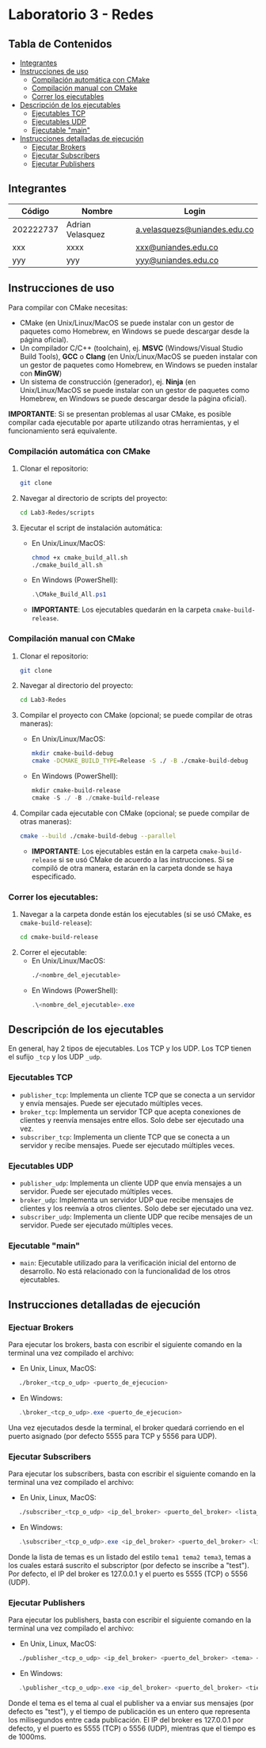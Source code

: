 # Laboratorio 3 - Redes

## Tabla de Contenidos

- [Integrantes](#integrantes)
- [Instrucciones de uso](#instrucciones-de-uso)
   - [Compilación automática con CMake](#compilación-automática-con-cmake)
   - [Compilación manual con CMake](#compilación-manual-con-cmake)
   - [Correr los ejecutables](#correr-los-ejecutables)
- [Descripción de los ejecutables](#descripción-de-los-ejecutables)
   - [Ejecutables TCP](#ejecutables-tcp)
   - [Ejecutables UDP](#ejecutables-udp)
   - [Ejecutable "main"](#ejecutable-main)
- [Instrucciones detalladas de ejecución](#instrucciones-detalladas-de-ejecución)
   - [Ejecutar Brokers](#ejectuar-brokers)
   - [Ejecutar Subscribers](#ejecutar-subscribers)
   - [Ejecutar Publishers](#ejecutar-publishers)


## Integrantes

| Código    | Nombre           | Login                        |
|-----------|------------------|------------------------------|
| 202222737 | Adrian Velasquez | a.velasquezs@uniandes.edu.co |
| xxx       | xxxx             | xxx@uniandes.edu.co          |
| yyy       | yyy              | yyy@uniandes.edu.co          |

## Instrucciones de uso

Para compilar con CMake necesitas:
- CMake (en Unix/Linux/MacOS se puede instalar con un gestor de paquetes como Homebrew, en Windows se puede descargar desde la página oficial).
- Un compilador C/C++ (toolchain), ej. **MSVC** (Windows/Visual Studio Build Tools), **GCC** o **Clang** (en Unix/Linux/MacOS se pueden instalar con un gestor de paquetes como Homebrew, en Windows se pueden instalar con **MinGW**)
- Un sistema de construcción (generador), ej. **Ninja** (en Unix/Linux/MacOS se puede instalar con un gestor de paquetes como Homebrew, en Windows se puede descargar desde la página oficial).

**IMPORTANTE**: Si se presentan problemas al usar CMake, es posible compilar cada ejecutable por aparte utilizando otras herramientas, y el funcionamiento será equivalente.

### Compilación automática con CMake

1. Clonar el repositorio:
   ```bash
   git clone
    ```
   
2. Navegar al directorio de scripts del proyecto:
    ```bash
   cd Lab3-Redes/scripts
   ```
   
3. Ejecutar el script de instalación automática:
   - En Unix/Linux/MacOS:
     ```bash
     chmod +x cmake_build_all.sh
     ./cmake_build_all.sh
     ```
   - En Windows (PowerShell):
     ```powershell
     .\CMake_Build_All.ps1
     ```
   - **IMPORTANTE**: Los ejecutables quedarán en la carpeta `cmake-build-release`.

### Compilación manual con CMake

1. Clonar el repositorio:
   ```bash
   git clone
    ```
   
2. Navegar al directorio del proyecto:
    ```bash
   cd Lab3-Redes
   ```

3. Compilar el proyecto con CMake (opcional; se puede compilar de otras maneras):
    - En Unix/Linux/MacOS:
      ```bash
      mkdir cmake-build-debug
      cmake -DCMAKE_BUILD_TYPE=Release -S ./ -B ./cmake-build-debug
      ```
    - En Windows (PowerShell):
      ```powershell
      mkdir cmake-build-release
      cmake -S ./ -B ./cmake-build-release
      ```
   
4. Compilar cada ejecutable con CMake (opcional; se puede compilar de otras maneras):
    ```bash
    cmake --build ./cmake-build-debug --parallel
    ```
   - **IMPORTANTE**: Los ejecutables están en la carpeta `cmake-build-release` si se usó CMake de acuerdo a las instrucciones. Si se compiló de otra manera, estarán en la carpeta donde se haya especificado.
   

### Correr los ejecutables:

1. Navegar a la carpeta donde están los ejecutables (si se usó CMake, es `cmake-build-release`):
    ```bash
    cd cmake-build-release
    ```
2. Correr el ejecutable:
    - En Unix/Linux/MacOS:
      ```bash
      ./<nombre_del_ejecutable>
      ```
    - En Windows (PowerShell):
      ```powershell
      .\<nombre_del_ejecutable>.exe
      ```

## Descripción de los ejecutables

En general, hay 2 tipos de ejecutables. Los TCP y los UDP. Los TCP tienen el sufijo `_tcp` y los UDP `_udp`.

### Ejecutables TCP
- `publisher_tcp`: Implementa un cliente TCP que se conecta a un servidor y envía mensajes. Puede ser ejecutado múltiples veces.
- `broker_tcp`: Implementa un servidor TCP que acepta conexiones de clientes y reenvía mensajes entre ellos. Solo debe ser ejecutado una vez.
- `subscriber_tcp`: Implementa un cliente TCP que se conecta a un servidor y recibe mensajes. Puede ser ejecutado múltiples veces.

### Ejecutables UDP
- `publisher_udp`: Implementa un cliente UDP que envía mensajes a un servidor. Puede ser ejecutado múltiples veces.
- `broker_udp`: Implementa un servidor UDP que recibe mensajes de clientes y los reenvía a otros clientes. Solo debe ser ejecutado una vez.
- `subscriber_udp`: Implementa un cliente UDP que recibe mensajes de un servidor. Puede ser ejecutado múltiples veces.

### Ejecutable "main"
- `main`: Ejecutable utilizado para la verificación inicial del entorno de desarrollo. No está relacionado con la funcionalidad de los otros ejecutables.

## Instrucciones detalladas de ejecución

### Ejectuar Brokers
Para ejecutar los brokers, basta con escribir el siguiente comando en la terminal una vez compilado el archivo:  
- En Unix, Linux, MacOS:
```bash
   ./broker_<tcp_o_udp> <puerto_de_ejecucion>
```
- En Windows:
```powershell
   .\broker_<tcp_o_udp>.exe <puerto_de_ejecucion>
```
Una vez ejecutados desde la terminal, el broker quedará corriendo en el puerto asignado (por defecto 5555 para TCP y 5556 para UDP).

### Ejecutar Subscribers
Para ejecutar los subscribers, basta con escribir el siguiente comando en la terminal una vez compilado el archivo:  
- En Unix, Linux, MacOS:
```bash
   ./subscriber_<tcp_o_udp> <ip_del_broker> <puerto_del_broker> <lista_de_temas>
```
- En Windows:
```powershell
   .\subscriber_<tcp_o_udp>.exe <ip_del_broker> <puerto_del_broker> <lista_de_temas>
```
Donde la lista de temas es un listado del estilo ```tema1 tema2 tema3```, temas a los cuales estará suscrito el subscriptor (por defecto se inscribe a "test"). Por defecto, el IP del broker es 127.0.0.1 y el puerto es 5555 (TCP) o 5556 (UDP).

### Ejecutar Publishers
Para ejecutar los publishers, basta con escribir el siguiente comando en la terminal una vez compilado el archivo:  
- En Unix, Linux, MacOS:
```bash
   ./publisher_<tcp_o_udp> <ip_del_broker> <puerto_del_broker> <tema> <tiempo_de_publicacion>
```
- En Windows:
```powershell
   .\publisher_<tcp_o_udp>.exe <ip_del_broker> <puerto_del_broker> <tiempo_de_publicacion>
```
Donde el tema es el tema al cual el publisher va a enviar sus mensajes (por defecto es "test"), y el tiempo de publicación es un entero que representa los milisegundos entre cada publicación. El IP del broker es 127.0.0.1 por defecto, y el puerto es 5555 (TCP) o 5556 (UDP), mientras que el tiempo es de 1000ms.